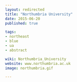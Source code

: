 ```yaml
---
layout: redirected
title: "Northumbria University"
date: 2015-06-20
published: true

tags:
- northeast
- blue
- ua
- abstract

wiki: Northumbria_University
website: www.northumbria.ac.uk
image: northumbria.gif

---
```

